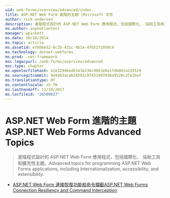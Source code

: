 ```yaml
---
uid: web-forms/overview/advanced/index
title: ASP.NET Web Form 進階的主題 |Microsoft 文件
author: rick-anderson
description: 進階程式設計的 ASP.NET Web Form 應用程式，包括國際化、 協助工具和擴充性主題。
ms.author: aspnetcontent
manager: wpickett
ms.date: 10/18/2014
ms.topic: article
ms.assetid: e7b68e52-8c2b-431c-9b1e-4fb51f1950c9
ms.technology: dotnet-webforms
ms.prod: .net-framework
msc.legacyurl: /web-forms/overview/advanced
msc.type: chapter
ms.openlocfilehash: e2e229d6ed6343e236c9863e0a1fdb092a2d3529
ms.sourcegitcommit: 9a9483aceb34591c97451997036a9120c3fe2baf
ms.translationtype: HT
ms.contentlocale: zh-TW
ms.lasthandoff: 11/10/2017
ms.locfileid: "26509027"
---
```

<a name="aspnet-web-forms-advanced-topics"></a><span data-ttu-id="188e7-103">ASP.NET Web Form 進階的主題</span><span class="sxs-lookup"><span data-stu-id="188e7-103">ASP.NET Web Forms Advanced Topics</span></span>
====================
> <span data-ttu-id="188e7-104">進階程式設計的 ASP.NET Web Form 應用程式，包括國際化、 協助工具和擴充性主題。</span><span class="sxs-lookup"><span data-stu-id="188e7-104">Advanced topics for programming ASP.NET Web Forms applications, including Internationalization, accessibility, and extensibility.</span></span>


- [<span data-ttu-id="188e7-105">ASP.NET Web Form 連接恢復功能和命令攔截</span><span class="sxs-lookup"><span data-stu-id="188e7-105">ASP.NET Web Forms Connection Resiliency and Command Interception</span></span>](aspnet-web-forms-connection-resiliency-and-command-interception.md)
